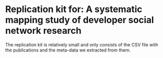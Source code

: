 # Replication kit for: A systematic mapping study of developer social network research

The replication kit is relatively small and only consists of the CSV file with the publications and the meta-data we extracted from them. 
